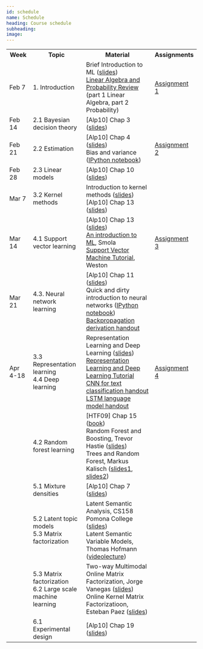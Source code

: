 ```yaml
---
id: schedule
name: Schedule
heading: Course schedule
subheading: 
image: 
---
```


<table class="table table-condensed">
	<tbody>
		<tr>
			<th>Week</th>
			<th>Topic</th>
			<th>Material</th>
			<th>Assignments</th>
		</tr>
			<tr>
				<td>Feb 7</td>
				<td>1. Introduction</td>
				<td>
					Brief Introduction to ML (<a href= "introduction_ml.pdf">slides</a>)<br>
					<a href= "http://videolectures.net/bootcamp07_keller_bss/">Linear Algebra and Probability Review</a> (part 1 Linear Algebra, part 2 Probability)
				</td>
				<td>
				<a href= "assign1.pdf">Assignment 1</a>
				</td>
			</tr>
			<tr>
				<td>Feb 14</td>
				<td>2.1 Bayesian decision theory</td>
				<td>
					[Alp10] Chap 3 (<a href= "http://www.cmpe.boun.edu.tr/~ethem/i2ml2e/2e_v1-0/i2ml2e-chap3-v1-0.pdf">slides</a>)<br>
				</td>
				<td>
				</td>
			</tr>
			<tr>
				<td>Feb 21</td>
				<td>2.2 Estimation</td>
				<td>
					[Alp10] Chap 4 (<a href= "http://www.cmpe.boun.edu.tr/~ethem/i2ml2e/2e_v1-0/i2ml2e-chap4-v1-0.pdf">slides</a>)<br>
					Bias and variance (<a href= "http://nbviewer.ipython.org/6788818">IPython notebook</a>)<br>
				</td>
				<td>
				<a href= "assign2.pdf">Assignment 2</a>
				</td>
			</tr>
			<tr>
				<td>Feb 28</td>
				<td>2.3 Linear models</td>
				<td>
					[Alp10] Chap 10 (<a href= "http://www.cmpe.boun.edu.tr/~ethem/i2ml2e/2e_v1-0/i2ml2e-chap10-v1-0.pdf">slides</a>)<br>
				</td>
				<td>
				</td>
			</tr>
			<tr>
				<td>Mar 7</td>
				<td>3.2 Kernel methods</td>
				<td>
					Introduction to kernel methods (<a href= "https://fagonzalezo.github.io/ml-2016-2/kernels.pdf">slides</a>)<br>
					[Alp10] Chap 13 (<a href= "http://www.cmpe.boun.edu.tr/~ethem/i2ml2e/2e_v1-0/i2ml2e-chap13-v1-0.pdf">slides</a>)<br>
				</td>
				<td>
				</td>
			</tr>
			<tr>
				<td>Mar 14</td>
				<td>4.1 Support vector learning</td>
				<td>
					[Alp10] Chap 13 (<a href= "http://www.cmpe.boun.edu.tr/~ethem/i2ml2e/2e_v1-0/i2ml2e-chap13-v1-0.pdf">slides</a>)<br>
					<a href="http://axiom.anu.edu.au/%7Edaa/courses/GSAC6017/tekbac_4.pdf">An
						introduction to ML</a>, Smola<br>
					<a href="http://www1.cs.columbia.edu/%7Ekathy/cs4701/documents/jason_svm_tutorial.pdf">Support
						Vector Machine Tutorial</a>, Weston<br>
				</td>
				<td>
				<a href= "assign3.pdf">Assignment 3</a>
				</td>
			</tr>
			<tr>
				<td>Mar 21</td>
				<td>4.3. Neural network learning </td>
				<td>
					[Alp10] Chap 11 (<a href= "http://www.cmpe.boun.edu.tr/~ethem/i2ml2e/2e_v1-0/i2ml2e-chap11-v1-0.pdf">slides</a>)<br>
					Quick and dirty introduction to neural networks (<a href= "https://gist.github.com/fagonzalezo/c1f56629890dcf5670aa">IPython notebook</a>)<br>
					<a href= "backpropagation.pdf">Backpropagation derivation handout</a>
				</td>
				<td>
				</td>
			</tr>
			<tr>
				<td>
				  Apr 4-18
				</td>
				<td>
				3.3 Representation learning <br>
				4.4 Deep learning <br>
				</td>
				<td>
					Representation Learning and Deep Learning (<a href= "https://github.com/fagonzalezo/dl_tutorial_upv/raw/gh-pages/UPV-dl.pdf">slides</a>)<br>
					<a href= "https://fagonzalezo.github.io/dl_tutorial_upv/">Representation Learning and Deep Learning Tutorial</a> <br>
					<a href= "https://github.com/fagonzalezo/dl-tau-2017-2/blob/master/Handout-CNN-sentence-classification.ipynb">CNN for text classification handout</a> <br>
					<a href= "https://github.com/fagonzalezo/dl-tau-2017-2/blob/master/Handout-LSTM-language-model.ipynb">LSTM language model handout</a> <br>
				</td>
				<td>
				<a href= "https://github.com/fagonzalezo/ml-2018-1/blob/master/assign4.ipynb">Assignment 4</a>
				</td>
			</tr>
			<tr>
				<td></td>
				<td>4.2 Random forest learning</td>
				<td>
					[HTF09] Chap 15 (<a href= "http://statweb.stanford.edu/~tibs/ElemStatLearn/">book</a>)<br>
					Random Forest and Boosting, Trevor Hastie (<a href= "http://www.slideshare.net/0xdata/gbm-27891077">slides</a>)<br>
					Trees and Random Forest, Markus Kalisch (<a href= "https://stat.ethz.ch/education/semesters/ss2012/ams/slides/v10.1.pdf">slides1</a>, <a href= "https://stat.ethz.ch/education/semesters/ss2012/ams/slides/v10.2.pdf">slides2</a>)<br>
				</td>
				<td>
				</td>
			</tr>
			<tr>
				<td></td>
				<td>5.1 Mixture densities </td>
				<td>
					[Alp10] Chap 7 (<a href= "http://www.cmpe.boun.edu.tr/~ethem/i2ml2e/2e_v1-0/i2ml2e-chap7-v1-0.pdf">slides</a>)<br>
				</td>
				<td>
				</td>
			</tr>
			<tr>
				<td></td>
				<td>5.2 Latent topic models<br>5.3 Matrix factorization </td>
				<td>
					Latent Semantic Analysis, CS158 Pomona College (<a href= "http://www.cs.pomona.edu/classes/cs158/resources/158-12(LSA).pdf">slides</a>)<br>
					Latent Semantic Variable Models, Thomas Hofmann (<a href= "http://videolectures.net/slsfs05_hofmann_lsvm/">videolecture</a>)<br>
				</td>
				<td>
				</td>
			</tr>
			<tr>
				<td></td>
				<td>5.3 Matrix factorization<br>6.2 Large scale machine learning </td>
				<td>
					Two-way Multimodal Online Matrix Factorization, Jorge Vanegas (<a href= "Two-wayMatrixFactorization.pdf">slides</a>)<br>
					Online Kernel Matrix Factorizatioon, Esteban Paez (<a href= "http://slides.com/aepaezt/deck#/">slides</a>)<br>
				</td>
				<td>
				</td>
			</tr>
			<tr>
				<td></td>
				<td>6.1 Experimental design</td>
				<td>
					[Alp10] Chap 19 (<a href= "http://www.cmpe.boun.edu.tr/~ethem/i2ml2e/2e_v1-0/i2ml2e-chap19-v1-0.pdf">slides</a>)<br>
				</td>
				<td>
				</td>
			</tr>
			</tbody>
		</table>

